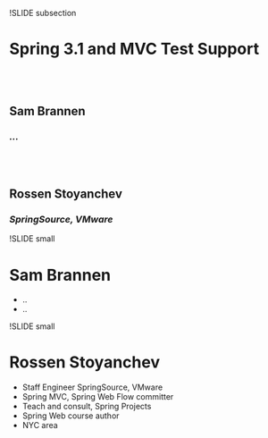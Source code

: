 !SLIDE subsection

# __Spring 3.1 and MVC Test Support__
<br><br>
## Sam Brannen
### _..._
<br><br>
## Rossen Stoyanchev
### _SpringSource, VMware_

!SLIDE small

# __Sam Brannen__

* ..
* ..

!SLIDE small

# __Rossen Stoyanchev__

* Staff Engineer SpringSource, VMware
* Spring MVC, Spring Web Flow committer
* Teach and consult, Spring Projects
* Spring Web course author
* NYC area
